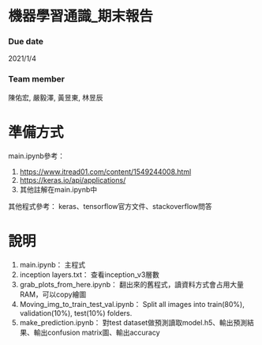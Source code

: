 # 機器學習通識_期末報告

### Due date
2021/1/4

### Team member
陳佑宏, 嚴毅澤, 黃昱東, 林昱辰

# 準備方式

main.ipynb參考：
1. https://www.itread01.com/content/1549244008.html
2. https://keras.io/api/applications/
3. 其他註解在main.ipynb中

其他程式參考：
keras、tensorflow官方文件、stackoverflow問答

# 說明

1. main.ipynb： 主程式
2. inception layers.txt： 查看inception_v3層數
3. grab_plots_from_here.ipynb： 翻出來的舊程式，讀資料方式會占用大量RAM，可以copy繪圖
4. Moving_img_to_train_test_val.ipynb： Split all images into train(80%), validation(10%), test(10%) folders.
5. make_prediction.ipynb： 對test dataset做預測讀取model.h5、輸出預測結果、輸出confusion matrix圖、輸出accuracy
